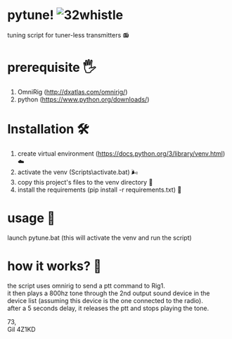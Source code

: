 # pytune! ![32whistle](https://user-images.githubusercontent.com/24712835/151493581-81fa55cc-f204-4967-83ad-dd238de3571d.png)

tuning script for tuner-less transmitters 📻

# prerequisite 🖐️
1. OmniRig (http://dxatlas.com/omnirig/)
3. python (https://www.python.org/downloads/)

# Installation 🛠
1. create virtual environment (https://docs.python.org/3/library/venv.html) ☁️
2. activate the venv (Scripts\activate.bat) 🌬️
3. copy this project's files to the venv directory 📑
4. install the requirements (pip install -r requirements.txt) 🧰

# usage 🚀
launch pytune.bat (this will activate the venv and run the script)

# how it works? 🐜
the script uses omnirig to send a ptt command to Rig1.<br/>
it then plays a 800hz tone through the 2nd output sound device in the device list (assuming this device is the one connected to the radio).<br/>
after a 5 seconds delay, it releases the ptt and stops playing the tone.<br/>

73,<br/>
Gil 4Z1KD

